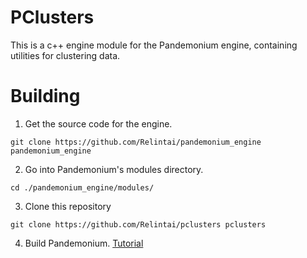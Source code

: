 # PClusters

This is a c++ engine module for the Pandemonium engine, containing utilities for clustering data.

# Building

1. Get the source code for the engine.

```git clone https://github.com/Relintai/pandemonium_engine pandemonium_engine```

2. Go into Pandemonium's modules directory.

```
cd ./pandemonium_engine/modules/
```

3. Clone this repository

```
git clone https://github.com/Relintai/pclusters pclusters
```

4. Build Pandemonium. [Tutorial](https://docs.godotengine.org/en/latest/development/compiling/index.html)



